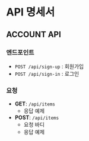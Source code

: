 # API 명세서

## ACCOUNT API

### 엔드포인트
- `POST /api/sign-up` : 회원가입
- `POST /api/sign-in` : 로그인

### 요청
- **GET**: `/api/items`
  - 응답 예제
- **POST**: `/api/items`
  - 요청 바디
  - 응답 예제